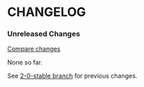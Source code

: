 # CHANGELOG

### Unreleased Changes

[Compare changes](https://github.com/tf/paperclip-nginx-upload/compare/2-0-stable...master)

None so far.

See
[2-0-stable branch](https://github.com/tf/paperclip-nginx-upload/blob/2-0-stable/CHANGELOG.md)
for previous changes.
